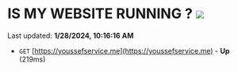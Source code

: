 # IS MY WEBSITE RUNNING ? [![](https://img.shields.io/static/v1?label=Sponsor&message=%E2%9D%A4&logo=GitHub&color=%23fe8e86)](https://github.com/sponsors/<username>)

Last updated: **1/28/2024, 10:16:16 AM**

- `GET` [https://youssefservice.me](https://youssefservice.me) - **Up** (219ms)
